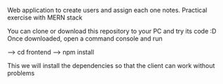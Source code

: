 Web application to create users and assign each one notes. Practical exercise with MERN stack

You can clone or download this repository to your PC and try its code :D
Once downloaded, open a command console and run

--> cd frontend
--> npm install 

This we will install the dependencies so that the client can work without problems
